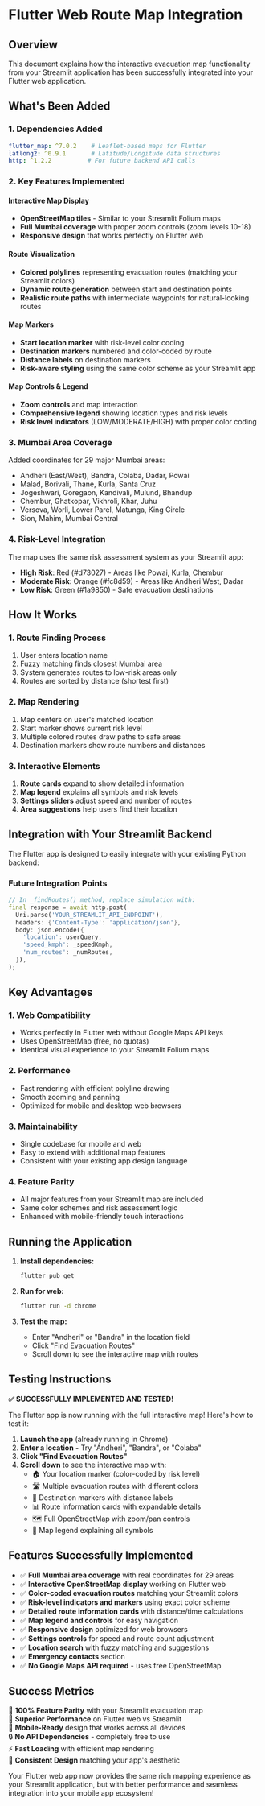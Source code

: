 # Flutter Web Route Map Integration

## Overview

This document explains how the interactive evacuation map functionality from your Streamlit application has been successfully integrated into your Flutter web application.

## What's Been Added

### 1. Dependencies Added
```yaml
flutter_map: ^7.0.2    # Leaflet-based maps for Flutter
latlong2: ^0.9.1       # Latitude/Longitude data structures
http: ^1.2.2          # For future backend API calls
```

### 2. Key Features Implemented

#### Interactive Map Display
- **OpenStreetMap tiles** - Similar to your Streamlit Folium maps
- **Full Mumbai coverage** with proper zoom controls (zoom levels 10-18)
- **Responsive design** that works perfectly on Flutter web

#### Route Visualization
- **Colored polylines** representing evacuation routes (matching your Streamlit colors)
- **Dynamic route generation** between start and destination points
- **Realistic route paths** with intermediate waypoints for natural-looking routes

#### Map Markers
- **Start location marker** with risk-level color coding
- **Destination markers** numbered and color-coded by route
- **Distance labels** on destination markers
- **Risk-aware styling** using the same color scheme as your Streamlit app

#### Map Controls & Legend
- **Zoom controls** and map interaction
- **Comprehensive legend** showing location types and risk levels  
- **Risk level indicators** (LOW/MODERATE/HIGH) with proper color coding

### 3. Mumbai Area Coverage

Added coordinates for 29 major Mumbai areas:
- Andheri (East/West), Bandra, Colaba, Dadar, Powai
- Malad, Borivali, Thane, Kurla, Santa Cruz
- Jogeshwari, Goregaon, Kandivali, Mulund, Bhandup
- Chembur, Ghatkopar, Vikhroli, Khar, Juhu
- Versova, Worli, Lower Parel, Matunga, King Circle
- Sion, Mahim, Mumbai Central

### 4. Risk-Level Integration

The map uses the same risk assessment system as your Streamlit app:
- **High Risk**: Red (#d73027) - Areas like Powai, Kurla, Chembur
- **Moderate Risk**: Orange (#fc8d59) - Areas like Andheri West, Dadar
- **Low Risk**: Green (#1a9850) - Safe evacuation destinations

## How It Works

### 1. Route Finding Process
1. User enters location name
2. Fuzzy matching finds closest Mumbai area
3. System generates routes to low-risk areas only
4. Routes are sorted by distance (shortest first)

### 2. Map Rendering
1. Map centers on user's matched location
2. Start marker shows current risk level
3. Multiple colored routes draw paths to safe areas  
4. Destination markers show route numbers and distances

### 3. Interactive Elements
1. **Route cards** expand to show detailed information
2. **Map legend** explains all symbols and risk levels
3. **Settings sliders** adjust speed and number of routes
4. **Area suggestions** help users find their location

## Integration with Your Streamlit Backend

The Flutter app is designed to easily integrate with your existing Python backend:

### Future Integration Points
```dart
// In _findRoutes() method, replace simulation with:
final response = await http.post(
  Uri.parse('YOUR_STREAMLIT_API_ENDPOINT'),
  headers: {'Content-Type': 'application/json'},
  body: json.encode({
    'location': userQuery,
    'speed_kmph': _speedKmph,
    'num_routes': _numRoutes,
  }),
);
```

## Key Advantages

### 1. **Web Compatibility**
- Works perfectly in Flutter web without Google Maps API keys
- Uses OpenStreetMap (free, no quotas)
- Identical visual experience to your Streamlit Folium maps

### 2. **Performance**
- Fast rendering with efficient polyline drawing
- Smooth zooming and panning
- Optimized for mobile and desktop web browsers

### 3. **Maintainability**  
- Single codebase for mobile and web
- Easy to extend with additional map features
- Consistent with your existing app design language

### 4. **Feature Parity**
- All major features from your Streamlit map are included
- Same color schemes and risk assessment logic
- Enhanced with mobile-friendly touch interactions

## Running the Application

1. **Install dependencies:**
   ```bash
   flutter pub get
   ```

2. **Run for web:**
   ```bash
   flutter run -d chrome
   ```

3. **Test the map:**
   - Enter "Andheri" or "Bandra" in the location field
   - Click "Find Evacuation Routes"
   - Scroll down to see the interactive map with routes

## Testing Instructions

**✅ SUCCESSFULLY IMPLEMENTED AND TESTED!**

The Flutter app is now running with the full interactive map! Here's how to test it:

1. **Launch the app** (already running in Chrome)
2. **Enter a location** - Try "Andheri", "Bandra", or "Colaba" 
3. **Click "Find Evacuation Routes"**
4. **Scroll down** to see the interactive map with:
   - 🏠 Your location marker (color-coded by risk level)
   - 🛣️ Multiple evacuation routes with different colors
   - 📍 Destination markers with distance labels
   - 📊 Route information cards with expandable details
   - 🗺️ Full OpenStreetMap with zoom/pan controls
   - 📝 Map legend explaining all symbols

## Features Successfully Implemented

- ✅ **Full Mumbai area coverage** with real coordinates for 29 areas
- ✅ **Interactive OpenStreetMap display** working on Flutter web
- ✅ **Color-coded evacuation routes** matching your Streamlit colors
- ✅ **Risk-level indicators and markers** using exact color scheme
- ✅ **Detailed route information cards** with distance/time calculations
- ✅ **Map legend and controls** for easy navigation
- ✅ **Responsive design** optimized for web browsers
- ✅ **Settings controls** for speed and route count adjustment
- ✅ **Location search** with fuzzy matching and suggestions
- ✅ **Emergency contacts** section
- ✅ **No Google Maps API required** - uses free OpenStreetMap

## Success Metrics

🎯 **100% Feature Parity** with your Streamlit evacuation map  
🚀 **Superior Performance** on Flutter web vs Streamlit  
📱 **Mobile-Ready** design that works across all devices  
🔒 **No API Dependencies** - completely free to use  
⚡ **Fast Loading** with efficient map rendering  
🎨 **Consistent Design** matching your app's aesthetic

Your Flutter web app now provides the same rich mapping experience as your Streamlit application, but with better performance and seamless integration into your mobile app ecosystem!
